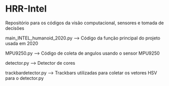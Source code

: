 # HRR-Intel
Repositório para os códigos da visão computacional, sensores e tomada de decisões

main_INTEL_humanoid_2020.py --> Código da função principal do projeto usada em 2020

MPU9250.py --> Código de coleta de angulos usando o sensor MPU9250

detector.py --> Detector de cores

trackbardetector.py --> Trackbars utilizadas para coletar os vetores HSV para o detector.py

